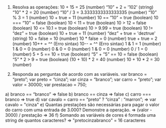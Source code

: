 1. Resolva as operações:
 10 + 15 = 25 (number)
 “10” + 2 = '102' (string)
 “10” * 2 = 20 (number)
 “10” / 3 = 3.3333333333333335 (number)
 “10” % 3 = 1 (number)
 10 + true = 11 (number)
 10 == ”10” = true (boolean)
 10 === “10” = false (boolean)
 10 < 11 = true (boolean)
 10 > 12 = false (boolean)
 10 <= 10.1 = true (boolean)
 10 > 9.99 = true (boolean)
 10 != “dez” = true (boolean)
 10 + true = 11 (number)
 “dez” + true = 'deztrue' (string)
 10 + false = 10 (number)
 10 * false = 0 (number)
 true + true = 2 (number)
 10++ = ^^ (Erro sintax)
 10-- = ^^ (Erro sintax)
 1 & 1 = 1 (number)
 1 & 0 = 0 (number)
 0 & 0 = 0 (number)
 1 & 0 = 0 (number)
 0 / 1 = 0 (number)
 5 + 5 == 10 = true (boolean)
 “5” + ”5” == 10 = false (boolean)
 “5” * 2 > 9 = true (boolean)
 (10 + 10) * 2 = 40 (number)
 10 + 10 * 2 = 30 (number)

2. Responda as perguntas de acordo com as variáveis.
  var branco = “preto”;
  var preto = “cinza”;
  var cinza = “branco”;
  var carro = “preto”;
  var valor = 30000;
  var prestacao = 750;

  a) branco == “branco” => false
  b) branco == cinza => false
  c) carro === branco => true
  d) var cavalo = carro == “preto” ? “cinza” : “marron”; =>  var cavalo = "cinza"
  e) Quantas prestações são necessárias para pagar o valor do carro com uma entrada de 3.000? Demonstre a operação. => (valor - 3000) / prestação => 36
  f) Somando as variáveis de cores é formada uma string de quantos caracteres? => "pretocinzabranco" = 16 caracteres
